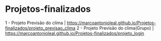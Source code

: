 # Projetos-finalizados
 1 - Projeto Previsão do clima | https://marcoantonioleal.github.io/Projetos-finalizados/projeto_previsao_clima
 2 - Projeto Previsão do clima(Grupo) | https://marcoantonioleal.github.io/Projetos-finalizados/projeto_login

